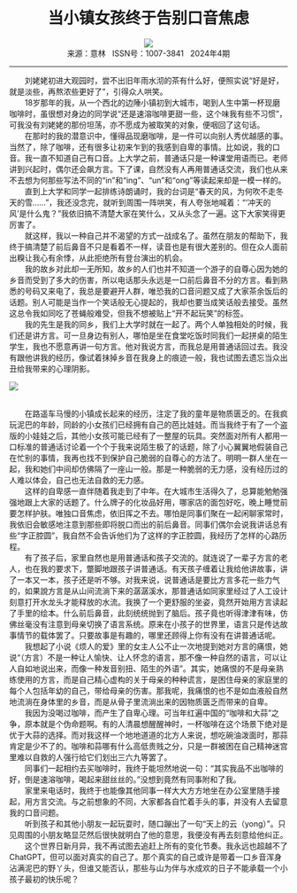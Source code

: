 # <center>当小镇女孩终于告别口音焦虑</center> 

<div align=center><img src="http://fslib.vip.qikan.cn/img.ashx?key=%d7%f7%d5%df%a3%ba%d3%c6%d3%c6"></div> 

<center>来源：意林   ISSN号：1007-3841   2024年4期</center> 


* * *


　　刘姥姥初进大观园时，尝不出旧年雨水沏的茶有什么好，便照实说“好是好，就是淡些，再熬浓些更好了”，引得众人哄笑。  
　　18岁那年的我，从一个西北的边陲小镇初到大城市，喝到人生中第一杯现磨咖啡时，虽很想对身边的同学说“还是速溶咖啡更甜一些，这个味我有些不习惯”，可我没有刘姥姥的那份坦荡，亦不愿成为被取笑的对象，便咽回了这句话。  
　　在那时的我的潜意识中，懂得品现磨咖啡，是一件可以向别人秀优越感的事。当然了，除了咖啡，还有很多让初来乍到的我感到自卑的事情。比如说，我的口音。我一直不知道自己有口音。上大学之前，普通话只是一种课堂用语而已。老师讲到兴起时，偶尔还会飙方言。下了课，自然没有人再用普通话交流，我们也从来不去想为何那些写法不同的“in”和“ing”、“un”和“ong”等读起来却是一模一样的。  
　　直到上大学和同学一起排练诗朗诵时，我的台词是“春天的风，为何吹不走冬天的雪……”，我还没念完，就听到周围一阵哄笑，有人夸张地喊着：“‘冲天的风’是什么鬼？”我依旧搞不清楚大家在笑什么，又从头念了一遍。这下大家笑得更厉害了。  
　　就这样，我以一种自己并不渴望的方式一战成名了。虽然在朋友的帮助下，我终于搞清楚了前后鼻音不只是看着不一样，读音也是有很大差别的。但在众人面前出糗让我心有余悸，从此拒绝所有登台演出的机会。  
　　我的故乡对此却一无所知，故乡的人们也并不知道一个游子的自尊心因为她的乡音而受到了多大的伤害，所以电话那头永远是一口前后鼻音不分的方言。看到熟悉的号码又来电了，我总是要避开人群，唯恐我的口音问题又成了大家茶余饭后的话题。别人可能是当作一个笑话般无心提起的，我却也要当成笑话般去接受。虽然这总令我如同吃了苍蝇般难受，但我不想被贴上“开不起玩笑”的标签。  
　　我的先生是我的同乡，我们上大学时就在一起了。两个人单独相处的时候，我们还是讲方言。可一旦身边有别人，哪怕是坐在食堂吃饭时同我们一起拼桌的陌生学生，我也不愿意再讲一句方言。他对我说方言，而我总是用普通话回过去。我没有跟他讲我的经历，像试着抹掉乡音在我身上的痕迹一般，我也试图去遗忘当众出丑给我带来的心理阴影。

![](http://img.resource.qikan.cn/markvip/qkimages/yili/yili202404/yili20240402-1-l.jpg)

  
<br>　　在路遥车马慢的小镇成长起来的经历，注定了我的童年是物质匮乏的。在我疯玩泥巴的年龄，同龄的小女孩们已经拥有自己的芭比娃娃。而当我终于有了一个盗版的小娃娃之后，其他小女孩可能已经有了一整屋的玩具。突然面对所有人都用一口标准的普通话讨论着一个个于我来说陌生极了的话题，除了小心翼翼地假装自己在忙别的事情，我再也找不到保护自己脆弱的自尊心的方法了。明明一群人坐在一起，我和她们中间却仿佛隔了一座山一般。那是一种脆弱的无力感，没有经历过的人难以体会，自己也无法自救的无力感。  
　　这样的自卑感一直伴随着我走到了中年。在大城市生活得久了，总算能勉勉强强地跟上大家的话题了。什么牌子的化妆品好用，哪家店的面包好吃，晚上睡觉前要怎样护肤。唯独口音焦虑，依旧挥之不去。哪怕是同事们聚在一起闲聊家常时，我依旧会敏感地注意到那些即将脱口而出的前后鼻音。同事们偶尔会说我讲话总有些“字正腔圆”，我自然不会告诉他们为了这样的字正腔圆，我经历了怎样的心路历程。  
　　有了孩子后，家里自然也是用普通话和孩子交流的。就连说了一辈子方言的老人，也在我的要求下，蹩脚地跟孩子讲普通话。有天孩子缠着让我给他讲故事，讲了一本又一本，孩子还是听不够。对我来说，说普通话是要比方言多花一些力气的，如果說方言是从山间流淌下来的潺潺溪水，那普通话如同家里经过了人工设计刻意打开水龙头才能释放的水流。我换了一个更舒服的坐姿，竟然开始用方言读起了手里的绘本。什么前后鼻音，此刻统统抛到了脑后。孩子竟也听得津津有味，仿佛丝毫没有注意到母亲切换了语言系统。原来在小孩子的世界里，语言只是传达故事情节的载体罢了。只要故事是有趣的，哪里还顾得上你有没有在讲普通话呢。  
　　我想起了小说《烦人的爱》里的女主人公不止一次地提到她对方言的痛恨，她说“（方言）不是一种让人愉快、让人怀念的语言，那不像一种自然的语言，可以让人自如地说出来，而像一种发音别扭、陌生的外语”。其实，她痛恨的不是母亲熟练使用的方言，而是自己精心虚构的关于母亲的种种谎言，是困住母亲的家庭里的每个人包括年幼的自己，带给母亲的伤害。那我呢，我痛恨的也不是如血液般自然地流淌在身体里的乡音，而是从骨子里流淌出来的因物质匮乏而带来的自卑。  
　　我因为没喝过咖啡，而产生了自卑心理。可当年红遍中国的“咖啡和大蒜”之争，原本就是个伪命题啊。有的人清晨想醒醒神时，一杯咖啡在这个场景下绝对是优于大蒜的选择。而对我这样一个地地道道的北方人来说，想吃碗油泼面时，那蒜肯定是少不了的。咖啡和蒜哪有什么高低贵贱之分，只是一群被困在自己精神迷宫里难以自救的人强行给它们划出三六九等罢了。  
　　同事们一起相约去买咖啡时，我终于能坦然地说一句：“其实我品不出咖啡的好，倒是速溶咖啡，喝起来甜丝丝的。”没想到竟然有同事附和了我。  
　　家里来电话时，我终于也能像其他同事一样大大方方地坐在办公室里随手接起，用方言交流。与之前想象的不同，大家都各自忙着手头的事，并没有人去留意我的口音问题。  
　　听到孩子和其他小朋友一起玩耍时，随口蹦出了一句“天上的云（yong）”。只见周围的小朋友略显茫然后很快就明白了他的意思，我便没有再去刻意给他纠正。  
　　这个世界日新月异，我不再试图去追赶上所有的变化节奏。我永远也超越不了ChatGPT，但可以面对真实的自己了。那个真实的自己或许是带着一口乡音浑身沾满泥巴的野丫头，但谁又能否认，那些与山为伴与水成欢的日子不能承载一个小孩子最初的快乐呢？